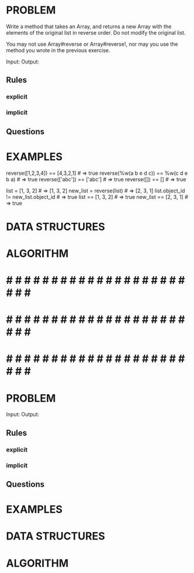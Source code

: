 # PROBLEM
Write a method that takes an Array, and returns a new Array with the elements of the original list in reverse order. Do not modify the original list.

You may not use Array#reverse or Array#reverse!, nor may you use the method you wrote in the previous exercise.

  Input: 
  Output:

  ## Rules
  ### explicit
  
  ### implicit


  ## Questions


# EXAMPLES
reverse([1,2,3,4]) == [4,3,2,1]          # => true
reverse(%w(a b e d c)) == %w(c d e b a)  # => true
reverse(['abc']) == ['abc']              # => true
reverse([]) == []                        # => true

list = [1, 3, 2]                      # => [1, 3, 2]
new_list = reverse(list)              # => [2, 3, 1]
list.object_id != new_list.object_id  # => true
list == [1, 3, 2]                     # => true
new_list == [2, 3, 1]                 # => true

# DATA STRUCTURES


# ALGORITHM

# # # # # # # # # # # # # # # # # # # # # # # # #
# # # # # # # # # # # # # # # # # # # # # # # # #
# # # # # # # # # # # # # # # # # # # # # # # # #

# PROBLEM


  Input: 
  Output:

  ## Rules
  ### explicit
  
  ### implicit


  ## Questions


# EXAMPLES


# DATA STRUCTURES


# ALGORITHM
